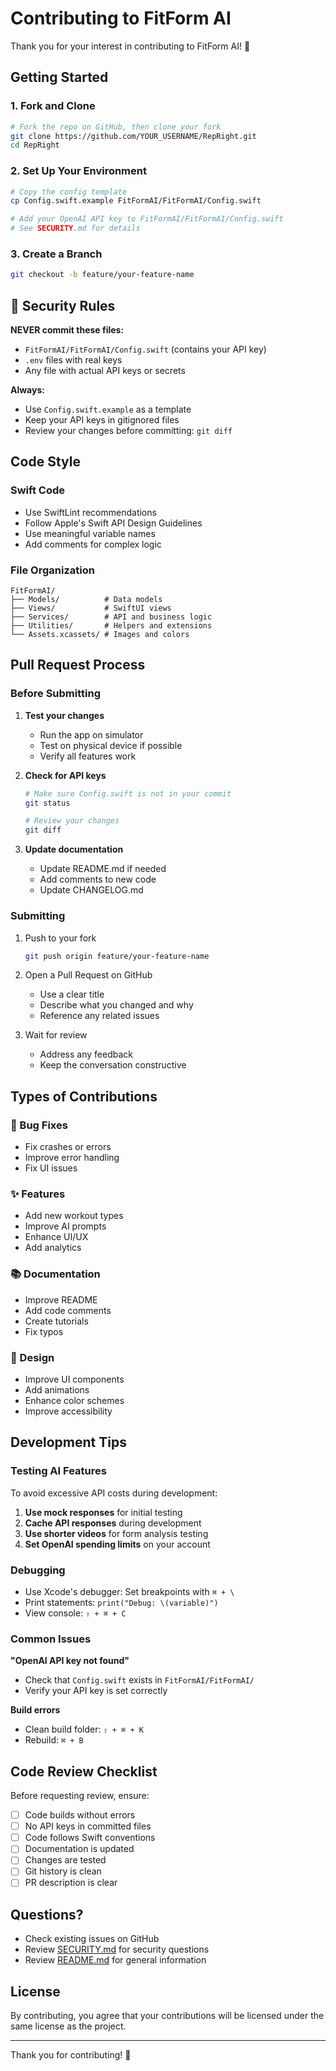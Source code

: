 # Contributing to FitForm AI

Thank you for your interest in contributing to FitForm AI! 🎉

## Getting Started

### 1. Fork and Clone

```bash
# Fork the repo on GitHub, then clone your fork
git clone https://github.com/YOUR_USERNAME/RepRight.git
cd RepRight
```

### 2. Set Up Your Environment

```bash
# Copy the config template
cp Config.swift.example FitFormAI/FitFormAI/Config.swift

# Add your OpenAI API key to FitFormAI/FitFormAI/Config.swift
# See SECURITY.md for details
```

### 3. Create a Branch

```bash
git checkout -b feature/your-feature-name
```

## 🔐 Security Rules

**NEVER commit these files:**
- `FitFormAI/FitFormAI/Config.swift` (contains your API key)
- `.env` files with real keys
- Any file with actual API keys or secrets

**Always:**
- Use `Config.swift.example` as a template
- Keep your API keys in gitignored files
- Review your changes before committing: `git diff`

## Code Style

### Swift Code
- Use SwiftLint recommendations
- Follow Apple's Swift API Design Guidelines
- Use meaningful variable names
- Add comments for complex logic

### File Organization
```
FitFormAI/
├── Models/          # Data models
├── Views/           # SwiftUI views
├── Services/        # API and business logic
├── Utilities/       # Helpers and extensions
└── Assets.xcassets/ # Images and colors
```

## Pull Request Process

### Before Submitting

1. **Test your changes**
   - Run the app on simulator
   - Test on physical device if possible
   - Verify all features work

2. **Check for API keys**
   ```bash
   # Make sure Config.swift is not in your commit
   git status
   
   # Review your changes
   git diff
   ```

3. **Update documentation**
   - Update README.md if needed
   - Add comments to new code
   - Update CHANGELOG.md

### Submitting

1. Push to your fork
   ```bash
   git push origin feature/your-feature-name
   ```

2. Open a Pull Request on GitHub
   - Use a clear title
   - Describe what you changed and why
   - Reference any related issues

3. Wait for review
   - Address any feedback
   - Keep the conversation constructive

## Types of Contributions

### 🐛 Bug Fixes
- Fix crashes or errors
- Improve error handling
- Fix UI issues

### ✨ Features
- Add new workout types
- Improve AI prompts
- Enhance UI/UX
- Add analytics

### 📚 Documentation
- Improve README
- Add code comments
- Create tutorials
- Fix typos

### 🎨 Design
- Improve UI components
- Add animations
- Enhance color schemes
- Improve accessibility

## Development Tips

### Testing AI Features

To avoid excessive API costs during development:

1. **Use mock responses** for initial testing
2. **Cache API responses** during development
3. **Use shorter videos** for form analysis testing
4. **Set OpenAI spending limits** on your account

### Debugging

- Use Xcode's debugger: Set breakpoints with `⌘ + \`
- Print statements: `print("Debug: \(variable)")`
- View console: `⇧ + ⌘ + C`

### Common Issues

**"OpenAI API key not found"**
- Check that `Config.swift` exists in `FitFormAI/FitFormAI/`
- Verify your API key is set correctly

**Build errors**
- Clean build folder: `⇧ + ⌘ + K`
- Rebuild: `⌘ + B`

## Code Review Checklist

Before requesting review, ensure:

- [ ] Code builds without errors
- [ ] No API keys in committed files
- [ ] Code follows Swift conventions
- [ ] Documentation is updated
- [ ] Changes are tested
- [ ] Git history is clean
- [ ] PR description is clear

## Questions?

- Check existing issues on GitHub
- Review [SECURITY.md](SECURITY.md) for security questions
- Review [README.md](README.md) for general information

## License

By contributing, you agree that your contributions will be licensed under the same license as the project.

---

Thank you for contributing! 🙏

